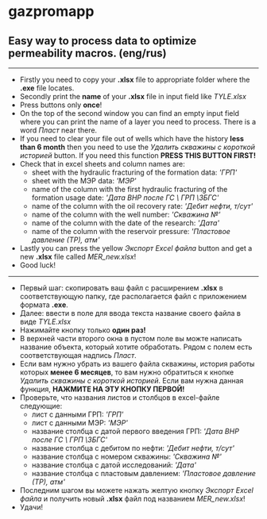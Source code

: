# gazpromapp
## Easy way to process data to optimize permeability macros. (eng/rus)

---

* Firstly you need to copy your **.xlsx** file to appropriate folder
where the **.exe** file locates.
* Secondly print the **name** of your **.xlsx** file in input 
field like *TYLE.xlsx*
* Press buttons only **once**!
* On the top of the second window you can find an empty input field where you can print the name of a layer you need to process.
There is a word *Пласт* near there.
* If you need to clear your file out of wells which have the history
**less than 6 month** then you need to use the *Удалить скважины с 
короткой историей* button. If you need this function **PRESS THIS BUTTON FIRST!**
* Check that in excel sheets and column names are:
  * sheet with the hydraulic fracturing of the formation data: *'ГРП'*
  * sheet with the МЭР data: *'МЭР'*
  * name of the column with the first hydraulic fracturing of the formation usage date: *'Дата ВНР после ГС \\ ГРП \\ЗБГС'*
  * name of the column with the oil recovery rate: *'Дебит нефти, т/сут'*
  * name of the column with the well number: *'Скважина №'*
  * name of the column with the date of the research: *'Дата'*
  * name of the column with the reservoir pressure: *'Пластовое давление (ТР), атм'*
* Lastly you can press the yellow *Экспорт Excel файла* button and get a new **.xlsx** file called *MER_new.xlsx*!
* Good luck!


---


* Первый шаг: скопировать ваш файл с расширением **.xlsx** в соответствующую
папку, где располагается файл с приложением формата **.exe**.
* Далее: ввести в поле для ввода текста название своего файла в виде
*TYLE.xlsx*
* Нажимайте кнопку только **один раз!**
* В верхней части второго окна в пустом поле вы можте написать название объекта, который хотите обработать.
Рядом с полем есть соответствующая надпись *Пласт*.
* Если вам нужно убрать из вашего файла скважины, история работы которых
**менее 6 месяцев**, то вам нужно обратиться к кнопке *Удалить скважины с 
короткой историей*. Если вам нужна данная функция, **НАЖМИТЕ НА ЭТУ КНОПКУ ПЕРВОЙ!**
* Проверьте, что названия листов и столбцов в excel-файле следующие:
  * лист с данными ГРП: *'ГРП'*
  * лист с данными МЭР: *'МЭР'*
  * название столбца с датой первого введения ГРП: *'Дата ВНР после ГС \\ ГРП \\ЗБГС'*
  * название столбца с дебитом по нефти: *'Дебит нефти, т/сут'*
  * название столбца с номером скважины: *'Скважина №'*
  * название столбца с датой исследований: *'Дата'*
  * название столбца с пластовым давлением: *'Пластовое давление (ТР), атм'*
* Последним шагом вы можете нажать желтую кнопку *Экспорт Excel файла* и получить новый **.xlsx** файл под названием *MER_new.xlsx*!
* Удачи!